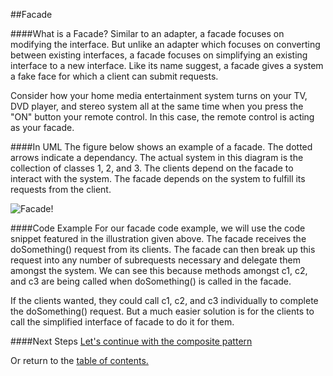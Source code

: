 ##Facade

####What is a Facade?
Similar to an adapter, a facade focuses on modifying the interface. But unlike an adapter which focuses on converting between existing interfaces, a facade focuses on simplifying an existing interface to a new interface. Like its name suggest, a facade gives a system a fake face for which a client can submit requests. 

Consider how your home media entertainment system turns on your TV, DVD player, and stereo system all at the same time when you press the "ON" button your remote control. In this case, the remote control is acting as your facade.

####In UML
The figure below shows an example of a facade. The dotted arrows indicate a dependancy. The actual system in this diagram is the collection of classes 1, 2, and 3. The clients depend on the facade to interact with the system. The facade depends on the system to fulfill its requests from the client.

![Facade!](https://github.com/trekbaum/present/blob/master/sdp/resourses/facade.png "Facade UML")

####Code Example
For our facade code example, we will use the code snippet featured in the illustration
given above. The facade receives the doSomething() request from its clients. The facade can then break up this request into any number of subrequests necessary and delegate them amongst the system. We can see this because methods amongst c1, c2, and c3 are being called when doSomething() is called in the facade.

If the clients wanted, they could call c1, c2, and c3 individually to complete the doSomething() request. But a much easier solution is for the clients to call the simplified interface of facade to do it for them.

####Next Steps
[Let's continue with the composite pattern](https://github.com/trekbaum/present/blob/master/sdp/composite.md)

Or return to the [table of contents.](https://github.com/trekbaum/present/blob/master/sdp/README.md)
